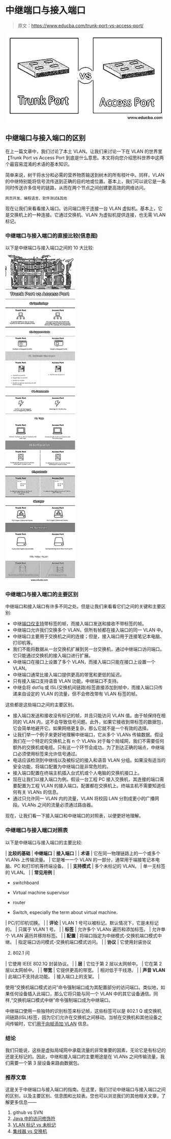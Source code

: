# 中继端口与接入端口

> 原文：<https://www.educba.com/trunk-port-vs-access-port/>

![Trunk-Port-vs-Access-Port](img/41946a15b57e2b4e6a5345f79cf17a0c.png)



## 中继端口与接入端口的区别

在上一篇文章中，我们讨论了本土 VLAN。让我们来讨论一下在 VLAN 的世界里【Trunk Port vs Access Port 到底是什么意思。本文将向您介绍思科世界中这两个最容易混淆的术语的基本知识。

简单来说，树干将水分和必需的营养物质输送到树木的所有枝叶中。同样，VLAN 的中继特别能将信号流传送到正确的目的地或位置。基本上，我们可以说它是一条同时传送许多信号的链路，从而在两个节点之间创建更高效的网络访问。

<small>网页开发、编程语言、软件测试&其他</small>

现在让我们来看看接入端口。访问端口用于连接一台 VLAN 虚拟机。基本上，它是交换机上的一种连接。它通过交换机、VLAN 为虚拟机提供连接，也无需 VLAN 标记。

### 中继端口与接入端口的直接比较(信息图)

以下是中继端口与接入端口之间的 10 大比较:

![Trunk-Port-vs-Access-Port-info](img/465c07c3d001498a944baf14339c0a66.png)



### 中继端口与接入端口的主要区别

中继端口和接入端口有许多不同之处。但是让我们来看看它们之间的关键和主要区别:

*   中继[端口仅支持](https://www.educba.com/what-is-a-trunk-port/)带标签的帧，而接入端口发送和接收不带标签的帧。
*   中继端口允许我们交换多个 VLAN，但所有帧都在接入端口的同一 VLAN 中。
*   中继端口主要用于交换机之间的连接；但是，接入端口用于连接笔记本电脑、打印机等。
*   我们不能将数据从一台交换机扩展到另一台交换机，通过中继端口访问端口。它只能通过交换机的接入端口进行扩展。
*   中继端口在接口上设置了多个 VLAN，而接入端口只能在接口上设置一个 VLAN。
*   中继端口通常比接入端口提供更高的带宽和更低的延迟。
*   只有接入端口支持语音 VLAN 功能，中继端口不支持。
*   中继会将 dot1q 或 ISL(交换机间链路)标签直接添加到帧中，而接入端口只传递来自设定的 VLAN 的流量，但不会修改带有 VLAN 标签的帧。

这些都是这些端口之间的主要区别。

*   接入端口发送和接收没有标记的帧，并且只能访问 VLAN 值。由于帧保持在相同的 VLAN 内，这不会导致信号问题。此外，如果它接收到带标签的数据包，它会简单地避开它。如果网络更复杂，那么它就不是一个有效的选择。
*   让我们举一个例子来更好地理解中继端口，它从多个 VLANs 传输数据。假设我们在一个特定的交换机上有 n 个 VLANs 对于每个局域网，我们不需要任何额外的交换机或电缆。只有这一个环节会成功。为了到达正确的端点，中继端口必须使用标签来允许信号通过。
*   电话应该检测到中继线以及被标记的接入和语音 VLAN 分组。如果没有适当的安全功能，将端口配置为中继端口是非常危险的。
*   接入端口配置在终端主机插入台式机或个人电脑的交换机接口上。
*   现在让我们以接入端口为例。假设一台工程 PC 接入交换机，其连接的端口需要配置为工程 VLAN 的接入端口。配置都在交换机上。终端主机不需要知道任何有关 VLANs 的信息。
*   通过只允许同一 VLAN 内的流量，VLAN 将校园 LAN 分割成更小的广播网段。VLANs 之间的流量必须通过路由器。

现在，让我们看一下接入端口和中继端口的对照表，以便更好地理解。

### 中继端口与接入端口对照表

以下是中继端口与接入端口的主要比较:

| **比较的基础** | **中继端口** | **接入端口** |
| **术语** | 它在同一物理链路上的一个或多个 VLANs 上传输流量。 | 它是唯一一个 VLAN 的一部分，通常用于端接笔记本电脑、PC 和打印机等终端设备。 |
| **支持模式** | 多个未标记的 VLAN。 | 单一无标签的 VLAN。 |
| **常见用例** | 

*   switchboard

*   Virtual machine supervisor

*   router
*   Switch, especially the term about virtual machine.

 | PC/打印机切换。 |
| **评论** | VLAN 1 号可以被标记。默认情况下，它是未标记的。 | 只属于 VLAN 1 号。 |
| **标签** | 允许多个 VLANs 遍历和添加标签。 | 允许单个 VLAN 遍历并移除标签。 |
| **配置** | 将端口指定为中继模式-交换机端口模式中继。 | 指定端口访问模式-交换机端口模式访问。 |
| **协议** | 它使用封装协议

2.  802.1 问

 | 它使用 IEEE 802.1Q 封装协议。 |
| **层** | 它位于第 2 层以太网帧中。 | 它在第 2 层以太网帧中。 |
| **带宽** | 它提供更高的带宽。 | 相对低于干线港。 |
| **声音 VLAN** | 此端口不支持此功能。 | 接入端口上的支架。 |

使用“交换机端口模式访问”命令强制端口成为其配置部分的访问端口。类似地，如果任何设备插入此端口，那么它将只能与同一个 VLAN 中的其它设备通信。同样,“交换机端口模式中继”命令强制端口成为中继端口。

中继端口使用一些独特的识别标签来标记帧，这些标签可以是 802.1 Q 或交换机间链路(ISL)标签，因为它们允许在交换机之间移动。当帧在交换机和其他设备之间传输时，它们[用于向帧添加 VLAN](https://www.educba.com/types-of-vlan/) 信息。

### 结论

我们只能说，这些是虚拟局域网中承载流量的非常重要的因素，无论它是有标记的还是无标记的。因此，中继和接入端口的主要用途是在 VLANs 之间传输流量，我们需要一个第 3 层设备来路由数据包。

### 推荐文章

这是关于中继端口与接入端口的指南。在这里，我们讨论中继端口与接入端口之间的区别，以及主要区别、信息图和比较表。您也可以浏览我们的其他相关文章，了解更多信息——

1.  github vs SVN
2.  [Java 中的访问修饰符](https://www.educba.com/access-modifiers-in-java/)
3.  [VLAN 标记 vs 未标记](https://www.educba.com/vlan-tagged-vs-untagged/)
4.  [集线器 vs 交换机](https://www.educba.com/hub-vs-switch/)





